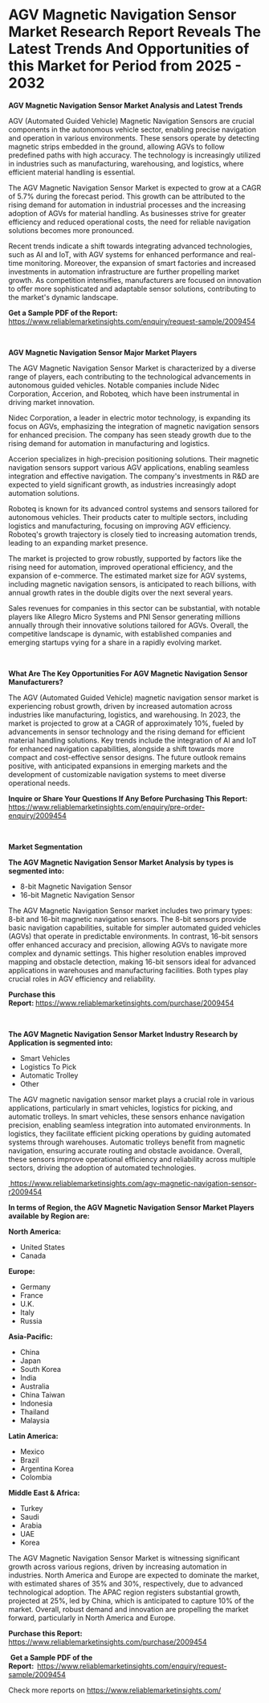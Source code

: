 <p><h1>AGV Magnetic Navigation Sensor Market Research Report Reveals The Latest Trends And Opportunities of this Market for Period from 2025 - 2032</h1></p><p><strong>AGV Magnetic Navigation Sensor Market Analysis and Latest Trends</strong></p>
<p><p>AGV (Automated Guided Vehicle) Magnetic Navigation Sensors are crucial components in the autonomous vehicle sector, enabling precise navigation and operation in various environments. These sensors operate by detecting magnetic strips embedded in the ground, allowing AGVs to follow predefined paths with high accuracy. The technology is increasingly utilized in industries such as manufacturing, warehousing, and logistics, where efficient material handling is essential.</p><p>The AGV Magnetic Navigation Sensor Market is expected to grow at a CAGR of 5.7% during the forecast period. This growth can be attributed to the rising demand for automation in industrial processes and the increasing adoption of AGVs for material handling. As businesses strive for greater efficiency and reduced operational costs, the need for reliable navigation solutions becomes more pronounced. </p><p>Recent trends indicate a shift towards integrating advanced technologies, such as AI and IoT, with AGV systems for enhanced performance and real-time monitoring. Moreover, the expansion of smart factories and increased investments in automation infrastructure are further propelling market growth. As competition intensifies, manufacturers are focused on innovation to offer more sophisticated and adaptable sensor solutions, contributing to the market's dynamic landscape.</p></p>
<p><strong>Get a Sample PDF of the Report:&nbsp;</strong> <a href="https://www.reliablemarketinsights.com/enquiry/request-sample/2009454?utm_campaign=2892&utm_medium=2&utm_source=Github&utm_content=ia&utm_term=02032025&utm_id=agv-magnetic-navigation-sensor">https://www.reliablemarketinsights.com/enquiry/request-sample/2009454</a></p>
<p>&nbsp;</p>
<p><strong>AGV Magnetic Navigation Sensor Major Market Players</strong></p>
<p><p>The AGV Magnetic Navigation Sensor Market is characterized by a diverse range of players, each contributing to the technological advancements in autonomous guided vehicles. Notable companies include Nidec Corporation, Accerion, and Roboteq, which have been instrumental in driving market innovation.</p><p>Nidec Corporation, a leader in electric motor technology, is expanding its focus on AGVs, emphasizing the integration of magnetic navigation sensors for enhanced precision. The company has seen steady growth due to the rising demand for automation in manufacturing and logistics.</p><p>Accerion specializes in high-precision positioning solutions. Their magnetic navigation sensors support various AGV applications, enabling seamless integration and effective navigation. The company's investments in R&D are expected to yield significant growth, as industries increasingly adopt automation solutions.</p><p>Roboteq is known for its advanced control systems and sensors tailored for autonomous vehicles. Their products cater to multiple sectors, including logistics and manufacturing, focusing on improving AGV efficiency. Roboteq's growth trajectory is closely tied to increasing automation trends, leading to an expanding market presence.</p><p>The market is projected to grow robustly, supported by factors like the rising need for automation, improved operational efficiency, and the expansion of e-commerce. The estimated market size for AGV systems, including magnetic navigation sensors, is anticipated to reach billions, with annual growth rates in the double digits over the next several years.</p><p>Sales revenues for companies in this sector can be substantial, with notable players like Allegro Micro Systems and PNI Sensor generating millions annually through their innovative solutions tailored for AGVs. Overall, the competitive landscape is dynamic, with established companies and emerging startups vying for a share in a rapidly evolving market.</p></p>
<p>&nbsp;</p>
<p><strong>What Are The Key Opportunities For AGV Magnetic Navigation Sensor Manufacturers?</strong></p>
<p><p>The AGV (Automated Guided Vehicle) magnetic navigation sensor market is experiencing robust growth, driven by increased automation across industries like manufacturing, logistics, and warehousing. In 2023, the market is projected to grow at a CAGR of approximately 10%, fueled by advancements in sensor technology and the rising demand for efficient material handling solutions. Key trends include the integration of AI and IoT for enhanced navigation capabilities, alongside a shift towards more compact and cost-effective sensor designs. The future outlook remains positive, with anticipated expansions in emerging markets and the development of customizable navigation systems to meet diverse operational needs.</p></p>
<p><strong>Inquire or Share Your Questions If Any Before Purchasing This Report:</strong> <a href="https://www.reliablemarketinsights.com/enquiry/pre-order-enquiry/2009454?utm_campaign=2892&utm_medium=2&utm_source=Github&utm_content=ia&utm_term=02032025&utm_id=agv-magnetic-navigation-sensor">https://www.reliablemarketinsights.com/enquiry/pre-order-enquiry/2009454</a></p>
<p>&nbsp;</p>
<p><strong>Market Segmentation</strong></p>
<p><strong>The AGV Magnetic Navigation Sensor Market Analysis by types is segmented into:</strong></p>
<p><ul><li>8-bit Magnetic Navigation Sensor</li><li>16-bit Magnetic Navigation Sensor</li></ul></p>
<p><p>The AGV Magnetic Navigation Sensor market includes two primary types: 8-bit and 16-bit magnetic navigation sensors. The 8-bit sensors provide basic navigation capabilities, suitable for simpler automated guided vehicles (AGVs) that operate in predictable environments. In contrast, 16-bit sensors offer enhanced accuracy and precision, allowing AGVs to navigate more complex and dynamic settings. This higher resolution enables improved mapping and obstacle detection, making 16-bit sensors ideal for advanced applications in warehouses and manufacturing facilities. Both types play crucial roles in AGV efficiency and reliability.</p></p>
<p><strong>Purchase this Report:&nbsp;</strong><a href="https://www.reliablemarketinsights.com/purchase/2009454?utm_campaign=2892&utm_medium=2&utm_source=Github&utm_content=ia&utm_term=02032025&utm_id=agv-magnetic-navigation-sensor">https://www.reliablemarketinsights.com/purchase/2009454</a></p>
<p>&nbsp;</p>
<p><strong>The AGV Magnetic Navigation Sensor Market Industry Research by Application is segmented into:</strong></p>
<p><ul><li>Smart Vehicles</li><li>Logistics To Pick</li><li>Automatic Trolley</li><li>Other</li></ul></p>
<p><p>The AGV magnetic navigation sensor market plays a crucial role in various applications, particularly in smart vehicles, logistics for picking, and automatic trolleys. In smart vehicles, these sensors enhance navigation precision, enabling seamless integration into automated environments. In logistics, they facilitate efficient picking operations by guiding automated systems through warehouses. Automatic trolleys benefit from magnetic navigation, ensuring accurate routing and obstacle avoidance. Overall, these sensors improve operational efficiency and reliability across multiple sectors, driving the adoption of automated technologies.</p></p>
<p><a href="https://www.reliablemarketinsights.com/agv-magnetic-navigation-sensor-r2009454?utm_campaign=2892&utm_medium=2&utm_source=Github&utm_content=ia&utm_term=02032025&utm_id=agv-magnetic-navigation-sensor">&nbsp;https://www.reliablemarketinsights.com/agv-magnetic-navigation-sensor-r2009454</a></p>
<p><strong>In terms of Region, the AGV Magnetic Navigation Sensor Market Players available by Region are:</strong></p>
<p>
    <p> <strong> North America: </strong>
        <ul>
            <li>United States</li>
            <li>Canada</li>
        </ul>
        </p> 
    <p> <strong> Europe: </strong>
        <ul>
            <li>Germany</li>
            <li>France</li>
            <li>U.K.</li>
            <li>Italy</li>
            <li>Russia</li>
        </ul>
        </p> 
    <p> <strong> Asia-Pacific: </strong>
        <ul>
            <li>China</li>
            <li>Japan</li>
            <li>South Korea</li>
            <li>India</li>
            <li>Australia</li>
            <li>China Taiwan</li>
            <li>Indonesia</li>
            <li>Thailand</li>
            <li>Malaysia</li>
        </ul>
        </p> 
    <p> <strong> Latin America: </strong>
        <ul>
            <li>Mexico</li>
            <li>Brazil</li>
            <li>Argentina Korea</li>
            <li>Colombia</li>
        </ul>
        </p> 
    <p> <strong> Middle East & Africa: </strong>
        <ul>
            <li>Turkey</li>
            <li>Saudi</li>
            <li>Arabia</li>
            <li>UAE</li>
            <li>Korea</li>
        </ul>
    </p>
    </p>
<p><p>The AGV Magnetic Navigation Sensor Market is witnessing significant growth across various regions, driven by increasing automation in industries. North America and Europe are expected to dominate the market, with estimated shares of 35% and 30%, respectively, due to advanced technological adoption. The APAC region registers substantial growth, projected at 25%, led by China, which is anticipated to capture 10% of the market. Overall, robust demand and innovation are propelling the market forward, particularly in North America and Europe.</p></p>
<p><strong>Purchase this Report: </strong><a href="https://www.reliablemarketinsights.com/purchase/2009454?utm_campaign=2892&utm_medium=2&utm_source=Github&utm_content=ia&utm_term=02032025&utm_id=agv-magnetic-navigation-sensor">https://www.reliablemarketinsights.com/purchase/2009454</a></p>
<p>&nbsp;<strong>Get a Sample PDF of the Report:&nbsp;&nbsp;</strong><a href="https://www.reliablemarketinsights.com/enquiry/request-sample/2009454?utm_campaign=2892&utm_medium=2&utm_source=Github&utm_content=ia&utm_term=02032025&utm_id=agv-magnetic-navigation-sensor">https://www.reliablemarketinsights.com/enquiry/request-sample/2009454</a></p>
<p><strong></strong></p>
<p>Check more reports on <a href="https://www.reliablemarketinsights.com/?utm_campaign=2892&utm_medium=2&utm_source=Github&utm_content=ia&utm_term=02032025&utm_id=agv-magnetic-navigation-sensor">https://www.reliablemarketinsights.com/</a></p>